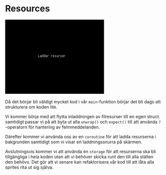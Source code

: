 # Resources

![Black image with the text "Loading resources" followed by three blinking dots](images/coroutines-and-storage.gif#center)

Då det börjar bli väldigt mycket kod i vår `main`-funktion börjar det bli dags
att strukturera om koden lite.

Vi kommer börja med att flytta inladdningen av filresurser till en egen
struct. samtidigt passar vi på att byta ut alla `unwrap()` och `expect()` till
att använda `?`-operatorn för hantering av felmmeddelanden.

Därefter kommer vi använda oss av en `coroutine` för att ladda resurserna i
bakgrunden samtidigt som vi visar en laddningssnurra på skärmen.

Avslutningsvis kommer vi att använda en `storage` för att resurserna ska
bli tillgängliga i hela koden utan att vi behöver skicka runt den till alla
ställen den behövs. Det gör att vi senare kan refaktorisera vår kod till att
låta alla sprites rita ut sig själva.

